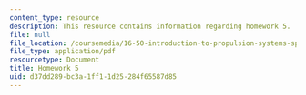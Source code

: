 ```yaml
---
content_type: resource
description: This resource contains information regarding homework 5.
file: null
file_location: /coursemedia/16-50-introduction-to-propulsion-systems-spring-2012/d37dd289bc3a1ff11d25284f65587d85_MIT16_50S12_hw5.pdf
file_type: application/pdf
resourcetype: Document
title: Homework 5
uid: d37dd289-bc3a-1ff1-1d25-284f65587d85
---
```

